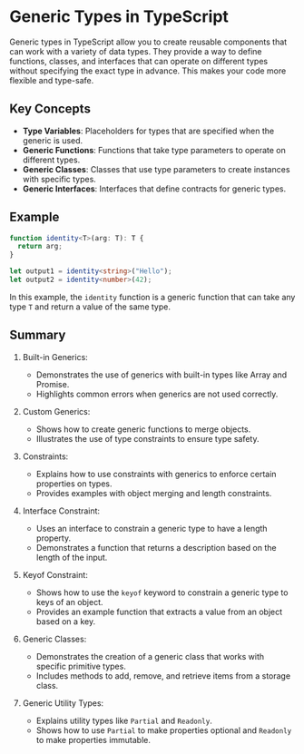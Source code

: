 # Generic Types in TypeScript

Generic types in TypeScript allow you to create reusable components that can work with a variety of data types. They provide a way to define functions, classes, and interfaces that can operate on different types without specifying the exact type in advance. This makes your code more flexible and type-safe.

## Key Concepts

- **Type Variables**: Placeholders for types that are specified when the generic is used.
- **Generic Functions**: Functions that take type parameters to operate on different types.
- **Generic Classes**: Classes that use type parameters to create instances with specific types.
- **Generic Interfaces**: Interfaces that define contracts for generic types.

## Example

```typescript
function identity<T>(arg: T): T {
  return arg;
}

let output1 = identity<string>("Hello");
let output2 = identity<number>(42);
```

In this example, the `identity` function is a generic function that can take any type `T` and return a value of the same type.

## Summary

1. Built-in Generics:

   - Demonstrates the use of generics with built-in types like Array and Promise.
   - Highlights common errors when generics are not used correctly.

2. Custom Generics:

   - Shows how to create generic functions to merge objects.
   - Illustrates the use of type constraints to ensure type safety.

3. Constraints:

   - Explains how to use constraints with generics to enforce certain properties on types.
   - Provides examples with object merging and length constraints.

4. Interface Constraint:

   - Uses an interface to constrain a generic type to have a length property.
   - Demonstrates a function that returns a description based on the length of the input.

5. Keyof Constraint:

   - Shows how to use the `keyof` keyword to constrain a generic type to keys of an object.
   - Provides an example function that extracts a value from an object based on a key.

6. Generic Classes:

   - Demonstrates the creation of a generic class that works with specific primitive types.
   - Includes methods to add, remove, and retrieve items from a storage class.

7. Generic Utility Types:
   - Explains utility types like `Partial` and `Readonly`.
   - Shows how to use `Partial` to make properties optional and `Readonly` to make properties immutable.
